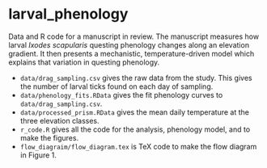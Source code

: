 # larval_phenology

Data and R code for a manuscript in review. The manuscript measures how larval _Ixodes scapularis_ questing phenology changes along an elevation gradient. It then presents a mechanistic, temperature-driven model which explains that variation in questing phenology.

 - `data/drag_sampling.csv` gives the raw data from the study. This gives the number of larval ticks found on each day of sampling.
- `data/phenology_fits.RData` gives the fit phenology curves to `data/drag_sampling.csv`. 
- `data/processed_prism.RData` gives the mean daily temperature at the three elevation classes. 
- `r_code.R` gives all the code for the analysis, phenology model, and to make the figures.
- `flow_diagraim/flow_diagram.tex` is TeX code to make the flow diagram in Figure 1.
